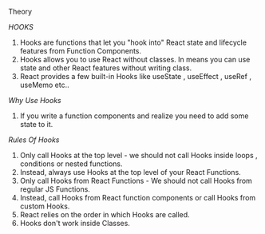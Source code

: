 Theory

_HOOKS_ 

1. Hooks are functions that let you "hook into" React state and lifecycle features from Function Components.
2. Hooks allows you to use React without classes. In means you can use state and other React features without writing class.
3. React provides a few built-in Hooks like useState , useEffect , useRef , useMemo etc..


_Why Use Hooks_

1. If you write a function components and realize you need to add some state to it.


_Rules Of Hooks_

1. Only call Hooks at the top level - we should not call Hooks inside loops , conditions or nested functions.
2. Instead, always use Hooks at the top level of your React Functions.
3. Only call Hooks from React Functions - We should not call Hooks from regular JS Functions.
4. Instead, call Hooks from React function components or call Hooks from custom Hooks.
5. React relies on the order in which Hooks are called.
6. Hooks don't work inside Classes.
